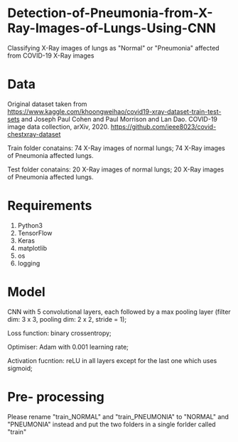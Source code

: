 # Detection-of-Pneumonia-from-X-Ray-Images-of-Lungs-Using-CNN
Classifying X-Ray images of lungs as "Normal" or "Pneumonia" affected from COVID-19 X-Ray images

# Data
Original dataset taken from https://www.kaggle.com/khoongweihao/covid19-xray-dataset-train-test-sets and Joseph Paul Cohen and Paul Morrison and Lan Dao. COVID-19 image data collection, arXiv, 2020. https://github.com/ieee8023/covid-chestxray-dataset

Train folder conatains:
  74 X-Ray images of normal lungs;
  74 X-Ray images of Pneumonia affected lungs.

Test folder conatains:
  20 X-Ray images of normal lungs;
  20 X-Ray images of Pneumonia affected lungs.

# Requirements
1) Python3
2) TensorFlow
3) Keras
4) matplotlib
5) os
6) logging

# Model
CNN with 5 convolutional layers, each followed by a max pooling layer (filter dim: 3 x 3, pooling dim: 2 x 2, stride = 1);

Loss function: binary crossentropy;

Optimiser: Adam with 0.001 learning rate;

Activation fucntion: reLU in all layers except for the last one which uses sigmoid;

# Pre- processing

Please rename "train_NORMAL" and "train_PNEUMONIA" to "NORMAL" and "PNEUMONIA" instead and put the two folders in a single forlder called "train"

